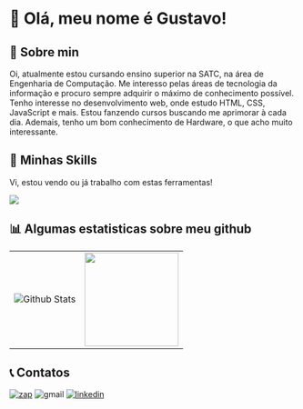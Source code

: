 #  👋 Olá, meu nome é Gustavo!


## 🌱 Sobre min
Oi, atualmente estou cursando ensino superior na SATC, na área de Engenharia de Computação. Me interesso pelas áreas de tecnologia da informação e procuro sempre adquirir o máximo de conhecimento possível. Tenho interesse no desenvolvimento web, onde estudo HTML, CSS, JavaScript e mais. Estou fanzendo cursos buscando me aprimorar à cada dia. Ademais, tenho um bom conhecimento de Hardware, o que acho muito interessante.

## 🚀 Minhas Skills
Vi, estou vendo ou já trabalho com estas ferramentas!
<p>
  <a href="https://skillicons.dev">
    <img src="https://skillicons.dev/icons?i=git,github,html,css,js,nodejs,vue,react,docker,sequelize,express,bootstrap,php,python,mysql,postman,vscode,figma,notion,windows,linux"/>
  </a>
</p>

## 📊 Algumas estatisticas sobre meu github

<table>
<tr>
<td>
<img
  src="https://github-readme-stats.vercel.app/api/top-langs/?username=xav86&theme=dracula&hide_border=false&include_all_commits=true&count_private=true&layout=compact"
  alt="Github Stats"
/>
</td>
<td>
<a href="https://github.com/xav86" title="Perfil do Gustavo">
  <img height="165em" src="https://github-readme-stats.vercel.app/api?username=xav86&theme=dracula&show_icons=true" />
</a>
</td>
</tr>
</table>

## 📞 Contatos
[![zap](https://img.shields.io/badge/WhatsApp-25D366?style=for-the-badge&logo=whatsapp&logoColor=white)](https://api.whatsapp.com/send?phone=5548999622803)
![gmail](https://img.shields.io/badge/Gmail-D14836?style=for-the-badge&logo=gmail&logoColor=white)
[![linkedin](https://img.shields.io/badge/LinkedIn-0077B5?style=for-the-badge&logo=linkedin&logoColor=white)](https://www.linkedin.com/in/gustavo-gon%C3%A7alves-dos-santos-4649ab27b/)
